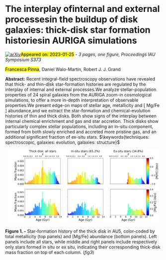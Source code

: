<div class="macros" style="visibility:hidden;">
$\newcommand{\ensuremath}{}$
$\newcommand{\xspace}{}$
$\newcommand{\object}[1]{\texttt{#1}}$
$\newcommand{\farcs}{{.}''}$
$\newcommand{\farcm}{{.}'}$
$\newcommand{\arcsec}{''}$
$\newcommand{\arcmin}{'}$
$\newcommand{\ion}[2]{#1#2}$
$\newcommand{\textsc}[1]{\textrm{#1}}$
$\newcommand{\hl}[1]{\textrm{#1}}$
$\newcommand{\footnote}[1]{}$</div>

<div class="macros" style="visibility:hidden;">
$\newcommand{\ensuremath}{}$
$\newcommand{\xspace}{}$
$\newcommand{\object}[1]{\texttt{#1}}$
$\newcommand{\farcs}{{.}''}$
$\newcommand{\farcm}{{.}'}$
$\newcommand{\arcsec}{''}$
$\newcommand{\arcmin}{'}$
$\newcommand{\ion}[2]{#1#2}$
$\newcommand{\textsc}[1]{\textrm{#1}}$
$\newcommand{\hl}[1]{\textrm{#1}}$
$\newcommand{\footnote}[1]{}$</div>



<div id="title">

# The interplay ofinternal and external processesin the buildup of disk galaxies: thick-disk star formation historiesin AURIGA simulations

</div>
<div id="comments">

[![arXiv](https://img.shields.io/badge/arXiv-2301.10666-b31b1b.svg)](https://arxiv.org/abs/2301.10666)<mark>Appeared on: 2023-01-25</mark> - _3 pages, one figure, Proceedings IAU Symposium S373_

</div>
<div id="authors">

<mark><mark>Francesca Pinna</mark></mark>, Daniel Walo-Martín, Robert J. J. Grand

</div>
<div id="abstract">

**Abstract:** Recent integral-field spectroscopy observations have revealed that thick- and thin-disk star-formation histories are regulated by the interplay of internal and external processes.We analyze stellar-population properties of 24 spiral galaxies from the AURIGA zoom-in cosmological simulations, to offer a more in-depth interpretation of observable properties.We present edge-on maps of stellar age, metallicity and [ Mg/Fe ] abundance,and we extract the star-formation and chemical-evolution histories of thin and thick disks. Both show signs of the interplay between internal chemical enrichment and gas and star accretion. Thick disks show particularly complex stellar populations, including an in-situ component, formed from both slowly enriched and accreted more pristine gas, and an additional significant fraction of ex-situ stars. $\keywords{techniques: spectroscopic, galaxies: evolution, galaxies: structure}$

</div>

<div id="div_fig1">

<img src="tmp_2301.10666/./AU_5_sfh127_thetaY0_SN30_minNstars2_run0_thickexsitu_normgal_talk.png" alt="Fig1" width="100%"/>

**Figure 1. -** Star-formation history of the thick disk in AU5, color-coded by total metallicity (top panels) and [Mg/Fe] abundance (bottom panels). Left panels include all stars, while middle and right panels include respectively only stars formed in situ or ex situ, indicating their corresponding thick-disk mass fraction on top of each column.  (*fig3*)

</div>